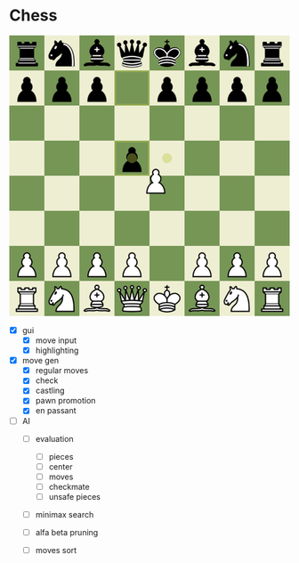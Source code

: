 # Chess

![](./demo.png)

- [x] gui
  - [x] move input
  - [x] highlighting 
- [x] move gen
  - [x] regular moves
  - [x] check
  - [x] castling
  - [x] pawn promotion
  - [x] en passant
- [ ] AI
  - [ ] evaluation
    - [ ] pieces
	- [ ] center
	- [ ] moves
	- [ ] checkmate
	- [ ] unsafe pieces
  - [ ] minimax search
  - [ ] alfa beta pruning
  - [ ] moves sort

